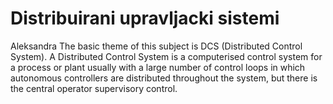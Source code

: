 # Distribuirani upravljacki sistemi
Aleksandra
The basic theme of this subject is DCS (Distributed Control System). A Distributed Control System is a computerised control system for a process or plant usually with a large number of control loops in which autonomous controllers are distributed throughout the system, but there is the central operator supervisory control. 
